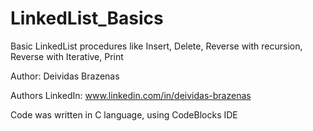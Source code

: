 # LinkedList_Basics

Basic LinkedList procedures like Insert, Delete, Reverse with recursion, Reverse with Iterative, Print

Author: Deividas Brazenas

Authors LinkedIn: www.linkedin.com/in/deividas-brazenas

Code was written in C language, using CodeBlocks IDE
